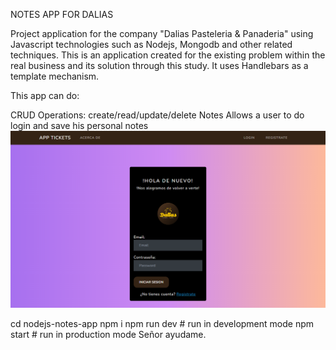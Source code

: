 NOTES APP FOR DALIAS

Project application for the company "Dalias Pasteleria & Panaderia" using Javascript technologies such as Nodejs, Mongodb and other related techniques. This is an application created for the existing problem within the real business and its solution through this study. It uses Handlebars as a template mechanism.

This app can do:

CRUD Operations: create/read/update/delete Notes Allows a user to do login and save his personal notes
![](docs/screenshot.png)

cd nodejs-notes-app npm i npm run dev # run in development mode npm start # run in production mode
Señor ayudame.